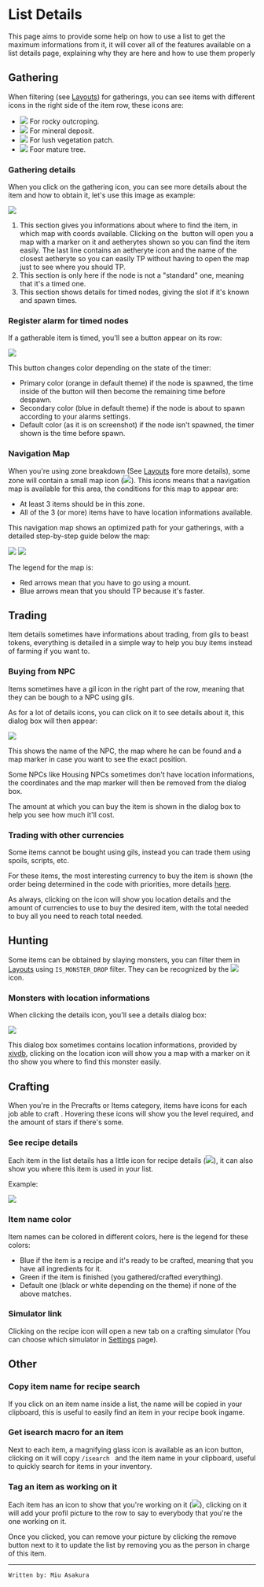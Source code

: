 # List Details

This page aims to provide some help on how to use a list to get the maximum informations from it, it will cover all of the features available on a list details page, 
explaining why they are here and how to use them properly

## Gathering

When filtering (see [Layouts]) for gatherings, you can see items with different icons in the right side of the item row, these icons are:

 * ![](/assets/icons/MIN.png) For rocky outcroping.
 * ![](/assets/icons/Mineral_Deposit.png) For mineral deposit. 
 * ![](/assets/icons/BTN.png) For lush vegetation patch.
 * ![](/assets/icons/Mature_Tree.png) Foor mature tree.
 
### Gathering details

When you click on the gathering icon, you can see more details about the item and how to obtain it, let's use this image as example:

![](https://i.imgur.com/fvYd3NS.png)

 1. This section gives you informations about where to find the item, in which map with coords available. Clicking on the ![]() button will open you a map with a marker on it and aetherytes shown so you can find the item easily.
    The last line contains an aetheryte icon and the name of the closest aetheryte so you can easily TP without having to open the map just to see where you should TP.
 2. This section is only here if the node is not a "standard" one, meaning that it's a timed one.
 3. This section shows details for timed nodes, giving the slot if it's known and spawn times.


### Register alarm for timed nodes

If a gatherable item is timed, you'll see a button appear on its row:

![](https://i.imgur.com/Qo2XPqd.png)

This button changes color depending on the state of the timer:

  * Primary color (orange in default theme) if the node is spawned, the time inside of the button will then become the remaining time before despawn.
  * Secondary color (blue in default theme) if the node is about to spawn according to your alarms settings.
  * Default color (as it is on screenshot) if the node isn't spawned, the timer shown is the time before spawn.


### Navigation Map

When you're using zone breakdown (See [Layouts] fore more details), some zone will contain a small map icon (![](https://i.imgur.com/JrpT5MK.png)).
This icons means that a navigation map is available for this area, the conditions for this map to appear are:

 * At least 3 items should be in this zone.
 * All of the 3 (or more) items have to have location informations available.
 
This navigation map shows an optimized path for your gatherings, with a detailed step-by-step guide below the map:

 ![](https://i.imgur.com/hoU2WK2.png)
 ![](https://i.imgur.com/ReDBbS0.png)
 
The legend for the map is:
 
 * Red arrows mean that you have to go using a mount.
 * Blue arrows mean that you should TP because it's faster.


## Trading

Item details sometimes have informations about trading, from gils to beast tokens, everything is detailed in a simple way to help you buy items instead of farming if you want to.

### Buying from NPC

Items sometimes have a gil icon in the right part of the row, meaning that they can be bough to a NPC using gils.

As for a lot of details icons, you can click on it to see details about it, this dialog box will then appear:

![](https://i.imgur.com/OJLxvkT.png)

This shows the name of the NPC, the map where he can be found and a map marker in case you want to see the exact position.

Some NPCs like Housing NPCs sometimes don't have location informations, the coordinates and the map marker will then be removed from the dialog box.

The amount at which you can buy the item is shown in the dialog box to help you see how much it'll cost.

### Trading with other currencies

Some items cannot be bought using gils, instead you can trade them using spoils, scripts, etc.

For these items, the most interesting currency to buy the item is shown (the order being determined in the code with priorities, more details [here](https://github.com/Supamiu/ffxiv-teamcraft/blob/master/src/app/modules/item/item/item.component.ts#L58-L216). 

As always, clicking on the icon will show you location details and the amount of currencies to use to buy the desired item, with the total needed to buy all you need to reach total needed.


## Hunting

Some items can be obtained by slaying monsters, you can filter them in [Layouts] using `IS_MONSTER_DROP` filter. They can be recognized by the ![](https://www.garlandtools.org/db/images/Mob.png) icon.

### Monsters with location informations

When clicking the details icon, you'll see a details dialog box: 

![](https://i.imgur.com/AFZ2IWr.png)

This dialog box sometimes contains location informations, provided by [xivdb](https://xivdb.com), clicking on the location icon will show you a map with a marker on it tho show you where to find this monster easily.

## Crafting

When you're in the Precrafts or Items category, items have icons for each job able to craft . Hovering these icons will show you the level required, and the amount of stars if there's some.

### See recipe details

Each item in the list details has a little icon for recipe details (![](https://i.imgur.com/s38RbSI.png)), it can also show you where this item is used in your list.

Example:

![](https://i.imgur.com/OyL68oN.png)

### Item name color

Item names can be colored in different colors, here is the legend for these colors:

 * Blue if the item is a recipe and it's ready to be crafted, meaning that you have all ingredients for it.
 * Green if the item is finished (you gathered/crafted everything).
 * Default one (black or white depending on the theme) if none of the above matches.

### Simulator link

Clicking on the recipe icon will open a new tab on a crafting simulator (You can choose which simulator in [Settings](/settings) page).

## Other

### Copy item name for recipe search

If you click on an item name inside a list, the name will be copied in your clipboard, this is useful to easily find an item in your recipe book ingame.

### Get isearch macro for an item

Next to each item, a magnifying glass icon is available as an icon button, clicking on it will copy `/isearch ` and the item name in your clipboard, useful to quickly search for items in your inventory.

### Tag an item as working on it

Each item has an icon to show that you're working on it (![](https://i.imgur.com/pwwwCEf.png)), 
clicking on it will add your profil picture to the row to say to everybody that you're the one working on it.

Once you clicked, you can remove your picture by clicking the remove button next to it to update the list by removing you as the person in charge of this item.


[Layouts]:/wiki/layouts

---
`Written by: Miu Asakura`
